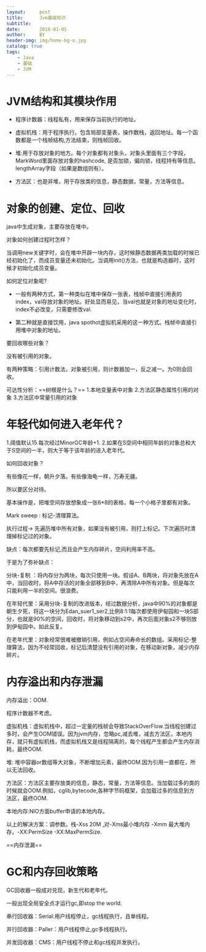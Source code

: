 ```yaml
---
layout:     post
title:      Jvm基础知识
subtitle:   
date:       2018-01-05
author:     BY
header-img: img/home-bg-o.jpg
catalog: true
tags:
    - Java
    - 基础
    - JVM
---
```


# JVM结构和其模块作用

- 程序计数器：线程私有，用来保存当前执行的地址。

- 虚拟机栈：用于程序执行。包含局部变量表，操作数栈，返回地址。每一个函数都是一个栈帧结构,方法结束，则栈帧回收。

- 堆:用于存放对象的地方。每个对象都有对象头，对象头里面有三个字段，MarkWord里面存放对象的hashcode, 是否加锁，偏向锁，线程持有等信息。
lengthArray字段（如果是数组则有）。

- 方法区：也是非堆，用于存放类的信息，静态数据，常量，方法等信息。

# 对象的创建、定位、回收

java中生成对象，主要存放在堆中。

对象如何创建过程时怎样？

当调用new关键字时，会在堆中开辟一块内存，这时候静态数据再类加载的时候已经初始化了，而成员变量还未初始化。当调用init()方法，也就是构造器时，这时候才初始化成员变量。

如何定位对象呢?

- 一般有两种方式，第一种类似在堆中保存一张表，栈帧中直接引用表的index，val存放对象的地址。好处显而易见，当val也就是对象的地址变化时，index不必改变，只需要修改val.

- 第二种就是直接饮用，java spothot虚拟机采用的这一种方式。栈帧中直接引用堆中对象的地址。

要回收哪些对象？

没有被引用的对象。

有两种策略：引用计数法，对象被引用，则计数器加一，反之减一。为0则会回收。

可达性分析：==树根是什么？==
1.本地变量表中对象
2.方法区静态属性引用的对象
3.方法区中常量引用的对象

# 年轻代如何进入老年代？

1.阈值默认15.每次经过MinorGC年龄+1.
2.如果在S空间中相同年龄的对象总和大于S空间的一半，则大于等于该年龄的进入老年代。

如何回收对象？

有些像花一样，朝升夕落。有些像海龟一样，万寿无疆。

所以要区分对待。

基本操作是，把堆空间存放想象成一张8*8的表格，每一个小格子里都有对象。

Mark sweep : 标记-清理算法。

执行过程-> 先遍历堆中所有对象，如果没有被引用，则打上标记。下次遍历时清理掉标记过的对象。

缺点：每次都要先标记,而且会产生内存碎片，空间利用率不高。

于是为了弥补缺点：

分块-复制 ：将内存分为两块，每次只使用一块。假设A、B两块，将对象先放在A中，当回收时，将A中存活的对象全部移到B中，再清除A中所有对象。但是每次只能利用一半的空间。很浪费。

在年轻代里：采用分块-复制的改进版本，经过数据分析，java中90%的对象都是朝生夕死，将这一块分为Edan_suer1_ser2,比例8:1:1每次都使用伊甸园和一块S部分，也就是90%的空间，回收时，将对象移动到s2中，再次后面对象s2不够则放到伊甸园中。如此反复。

在老年代里：对象经常很难被撤销引用，例如占空间寿命长的数组。采用标记-整理算法，因为不经常回收，标记后清楚没有引用的对象，在移动新对象，减少内存碎片。

# 内存溢出和内存泄漏

内存溢出：OOM.

程序计数器不考虑。

虚拟机栈：虚拟机栈中，超过一定量的栈帧会导致StackOverFlow.当线程创建过多时，会产生OOM错误。因为jvm内存，忽略pc,减去堆，减去方法区，本地内存，就只有虚拟机栈，而虚拟机栈又是线程隔离的，每个线程产生都会产生内存消耗，最终OOM.

堆: 堆中容器or数组等大对象，不断增加元素，最终OOM.因为引用一直都在，所以无法回收。

方法区：方法区主要存放类的信息，静态，常量，方法等信息。当加载过多的类的时候就会OOM.例如，cglib,bytecode,各种字节码框架，会加载过多的信息到方法区，最终OOM.

本地内存:NIO方面buffer申请的本地内存。

以上的解决方案：调参数。栈-Xss 20M ,对-Xms最小堆内存 -Xmm 最大堆内存，-XX:PermSize -XX:MaxPermSize.

==内存泄漏==

# GC和内存回收策略

GC回收器一般成对兑现，新生代和老年代。

一般出现全局安全点才运行gc,即stop the world.

串行回收器：Serial:用户线程停止，gc线程执行，且单线程。

并行回收器：Paller：用户线程停止,gc多线程执行。

并发回收器：CMS：用户线程不停止和gc线程并发执行。

